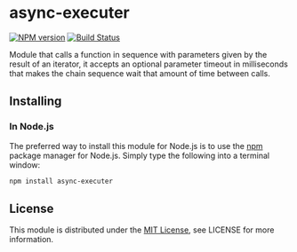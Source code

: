 # async-executer
[![NPM version](https://img.shields.io/npm/v/async-executer.svg)](https://www.npmjs.com/package/async-excuter)
[![Build Status](https://travis-ci.org/MarcoVela/async-executer.svg?branch=master)](https://travis-ci.org/MarcoVela/async-executer)

Module that calls a function in sequence with parameters given by the result of an iterator, it accepts an optional
parameter timeout in milliseconds that makes the chain sequence wait that amount of time between calls.

## Installing
### In Node.js
The preferred way to install this module for Node.js is to use the [npm](http://npmjs.org) package manager for Node.js.
Simply type the following into a terminal window:

```sh
npm install async-executer
```
## License
This module is distributed under the [MIT License](https://mit-license.org), see LICENSE for more information.